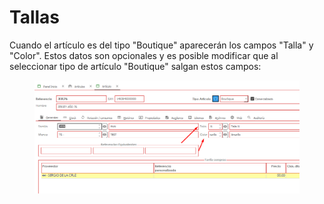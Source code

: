 # Tallas

Cuando el artículo es del tipo "Boutique" aparecerán los campos "Talla" y "Color". Estos datos son opcionales y es posible modificar que al seleccionar tipo de artículo "Boutique" salgan estos campos:

<figure><img src="../../../.gitbook/assets/imagen (1) (6).png" alt=""><figcaption></figcaption></figure>
